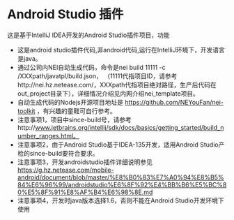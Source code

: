 # Android Studio 插件
这是基于IntelliJ IDEA开发的Android Studio插件项目，功能
   - 这是android studio插件代码,非android代码,运行在IntelliJ环境下，开发语言是java。
   - 通过公司内NEI自动生成代码，命令是nei build 11111 -c   /XXXpath/javatpl/build.json， （11111代指项目ID，请参考http://nei.hz.netease.com/，XXXpath代指项目绝对路径，生产后代码在out_project目录下），详细情况介绍见内网介绍nei_template项目。
   - 自动生成代码的Nodejs开源项目地址是  https://github.com/NEYouFan/nei-toolkit ，有兴趣的童鞋可自行参考。
  - 注意事项1，项目中since-build号，请参考http://www.jetbrains.org/intellij/sdk/docs/basics/getting_started/build_number_ranges.html。
  - 注意事项2，由于Android Studio基于IDEA-135开发，适用Android Studio产检的since-build要符合要求。
  - 注意事项3，开发androidstudio插件详细说明参见 https://g.hz.netease.com/mobile-android/document/blob/master/%E8%B0%83%E7%A0%94%E8%B5%84%E6%96%99/androidstudio%E6%8F%92%E4%BB%B6%E5%BC%80%E5%8F%91%E8%AF%B4%E6%98%8E.md
  - 注意事项4，开发时java版本选择1.6，否则不能在Android Studio开发环境下使用
